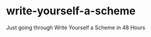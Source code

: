 write-yourself-a-scheme
=======================

Just going through Write Yourself a Scheme in 48 Hours 
